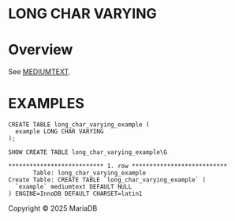 
# LONG CHAR VARYING


# Overview


See [MEDIUMTEXT](mediumtext.md).


# EXAMPLES


```
CREATE TABLE long_char_varying_example (
  example LONG CHAR VARYING
);
```

```
SHOW CREATE TABLE long_char_varying_example\G
```

```
*************************** 1. row ***************************
       Table: long_char_varying_example
Create Table: CREATE TABLE `long_char_varying_example` (
  `example` mediumtext DEFAULT NULL
) ENGINE=InnoDB DEFAULT CHARSET=latin1
```


Copyright © 2025 MariaDB

